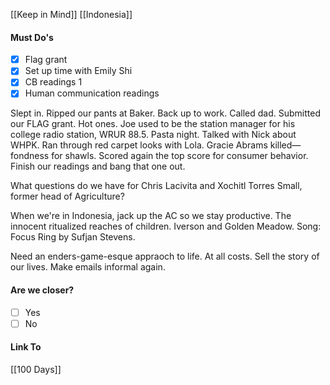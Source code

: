 [[Keep in Mind]]
[[Indonesia]]
#### Must Do's
- [x] Flag grant
- [x] Set up time with Emily Shi
- [x] CB readings 1
- [x] Human communication readings

Slept in. Ripped our pants at Baker. Back up to work. Called dad. Submitted our FLAG grant. Hot ones. Joe used to be the station manager for his college radio station, WRUR 88.5. Pasta night. Talked with Nick about WHPK. Ran through red carpet looks with Lola. Gracie Abrams killed—fondness for shawls. Scored again the top score for consumer behavior. Finish our readings and bang that one out.

What questions do we have for Chris Lacivita and Xochitl Torres Small, former head of Agriculture?

When we're in Indonesia, jack up the AC so we stay productive.
The innocent ritualized reaches of children. Iverson and Golden Meadow.
Song: Focus Ring by Sufjan Stevens.

Need an enders-game-esque appraoch to life. At all costs. 
Sell the story of our lives.
Make emails informal again.

#### Are we closer?
- [ ] Yes
- [ ] No
#### Link To
[[100 Days]]
